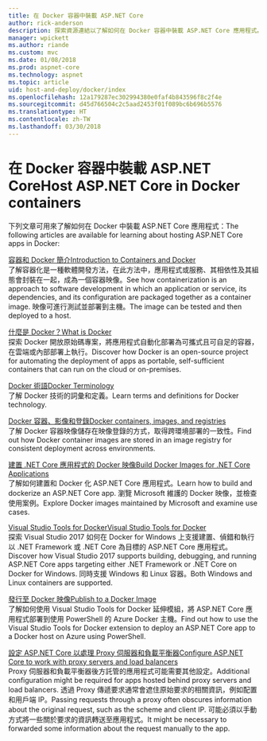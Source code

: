 ```yaml
---
title: 在 Docker 容器中裝載 ASP.NET Core
author: rick-anderson
description: 探索資源連結以了解如何在 Docker 容器中裝載 ASP.NET Core 應用程式。
manager: wpickett
ms.author: riande
ms.custom: mvc
ms.date: 01/08/2018
ms.prod: aspnet-core
ms.technology: aspnet
ms.topic: article
uid: host-and-deploy/docker/index
ms.openlocfilehash: 12a179287ec302994380e0faf4b843596f8c2f4e
ms.sourcegitcommit: d45d766504c2c5aad2453f01f089bc6b696b5576
ms.translationtype: HT
ms.contentlocale: zh-TW
ms.lasthandoff: 03/30/2018
---
```

# <a name="host-aspnet-core-in-docker-containers"></a><span data-ttu-id="ee640-103">在 Docker 容器中裝載 ASP.NET Core</span><span class="sxs-lookup"><span data-stu-id="ee640-103">Host ASP.NET Core in Docker containers</span></span>

<span data-ttu-id="ee640-104">下列文章可用來了解如何在 Docker 中裝載 ASP.NET Core 應用程式：</span><span class="sxs-lookup"><span data-stu-id="ee640-104">The following articles are available for learning about hosting ASP.NET Core apps in Docker:</span></span>

[<span data-ttu-id="ee640-105">容器和 Docker 簡介</span><span class="sxs-lookup"><span data-stu-id="ee640-105">Introduction to Containers and Docker</span></span>](/dotnet/standard/microservices-architecture/container-docker-introduction/index)  
<span data-ttu-id="ee640-106">了解容器化是一種軟體開發方法，在此方法中，應用程式或服務、其相依性及其組態會封裝在一起，成為一個容器映像。</span><span class="sxs-lookup"><span data-stu-id="ee640-106">See how containerization is an approach to software development in which an application or service, its dependencies, and its configuration are packaged together as a container image.</span></span> <span data-ttu-id="ee640-107">映像可進行測試並部署到主機。</span><span class="sxs-lookup"><span data-stu-id="ee640-107">The image can be tested and then deployed to a host.</span></span>

[<span data-ttu-id="ee640-108">什麼是 Docker？</span><span class="sxs-lookup"><span data-stu-id="ee640-108">What is Docker</span></span>](/dotnet/standard/microservices-architecture/container-docker-introduction/docker-defined)  
<span data-ttu-id="ee640-109">探索 Docker 開放原始碼專案，將應用程式自動化部署為可攜式且可自足的容器，在雲端或內部部署上執行。</span><span class="sxs-lookup"><span data-stu-id="ee640-109">Discover how Docker is an open-source project for automating the deployment of apps as portable, self-sufficient containers that can run on the cloud or on-premises.</span></span>

[<span data-ttu-id="ee640-110">Docker 術語</span><span class="sxs-lookup"><span data-stu-id="ee640-110">Docker Terminology</span></span>](/dotnet/standard/microservices-architecture/container-docker-introduction/docker-terminology)  
<span data-ttu-id="ee640-111">了解 Docker 技術的詞彙和定義。</span><span class="sxs-lookup"><span data-stu-id="ee640-111">Learn terms and definitions for Docker technology.</span></span>

[<span data-ttu-id="ee640-112">Docker 容器、影像和登錄</span><span class="sxs-lookup"><span data-stu-id="ee640-112">Docker containers, images, and registries</span></span>](/dotnet/standard/microservices-architecture/container-docker-introduction/docker-containers-images-registries)  
<span data-ttu-id="ee640-113">了解 Docker 容器映像儲存在映像登錄的方式，取得跨環境部署的一致性。</span><span class="sxs-lookup"><span data-stu-id="ee640-113">Find out how Docker container images are stored in an image registry for consistent deployment across environments.</span></span>

[<span data-ttu-id="ee640-114">建置 .NET Core 應用程式的 Docker 映像</span><span class="sxs-lookup"><span data-stu-id="ee640-114">Build Docker Images for .NET Core Applications</span></span>](/dotnet/articles/core/docker/building-net-docker-images)  
<span data-ttu-id="ee640-115">了解如何建置和 Docker 化 ASP.NET Core 應用程式。</span><span class="sxs-lookup"><span data-stu-id="ee640-115">Learn how to build and dockerize an ASP.NET Core app.</span></span> <span data-ttu-id="ee640-116">瀏覽 Microsoft 維護的 Docker 映像，並檢查使用案例。</span><span class="sxs-lookup"><span data-stu-id="ee640-116">Explore Docker images maintained by Microsoft and examine use cases.</span></span>

[<span data-ttu-id="ee640-117">Visual Studio Tools for Docker</span><span class="sxs-lookup"><span data-stu-id="ee640-117">Visual Studio Tools for Docker</span></span>](xref:host-and-deploy/docker/visual-studio-tools-for-docker)  
<span data-ttu-id="ee640-118">探索 Visual Studio 2017 如何在 Docker for Windows 上支援建置、偵錯和執行以 .NET Framework 或 .NET Core 為目標的 ASP.NET Core 應用程式。</span><span class="sxs-lookup"><span data-stu-id="ee640-118">Discover how Visual Studio 2017 supports building, debugging, and running ASP.NET Core apps targeting either .NET Framework or .NET Core on Docker for Windows.</span></span> <span data-ttu-id="ee640-119">同時支援 Windows 和 Linux 容器。</span><span class="sxs-lookup"><span data-stu-id="ee640-119">Both Windows and Linux containers are supported.</span></span>

[<span data-ttu-id="ee640-120">發行至 Docker 映像</span><span class="sxs-lookup"><span data-stu-id="ee640-120">Publish to a Docker Image</span></span>](/azure/vs-azure-tools-docker-hosting-web-apps-in-docker)  
<span data-ttu-id="ee640-121">了解如何使用 Visual Studio Tools for Docker 延伸模組，將 ASP.NET Core 應用程式部署到使用 PowerShell 的 Azure Docker 主機。</span><span class="sxs-lookup"><span data-stu-id="ee640-121">Find out how to use the Visual Studio Tools for Docker extension to deploy an ASP.NET Core app to a Docker host on Azure using PowerShell.</span></span>

[<span data-ttu-id="ee640-122">設定 ASP.NET Core 以處理 Proxy 伺服器和負載平衡器</span><span class="sxs-lookup"><span data-stu-id="ee640-122">Configure ASP.NET Core to work with proxy servers and load balancers</span></span>](xref:host-and-deploy/proxy-load-balancer)  
<span data-ttu-id="ee640-123">Proxy 伺服器和負載平衡器後方託管的應用程式可能需要其他設定。</span><span class="sxs-lookup"><span data-stu-id="ee640-123">Additional configuration might be required for apps hosted behind proxy servers and load balancers.</span></span> <span data-ttu-id="ee640-124">透過 Proxy 傳遞要求通常會遮住原始要求的相關資訊，例如配置和用戶端 IP。</span><span class="sxs-lookup"><span data-stu-id="ee640-124">Passing requests through a proxy often obscures information about the original request, such as the scheme and client IP.</span></span> <span data-ttu-id="ee640-125">可能必須以手動方式將一些關於要求的資訊轉送至應用程式。</span><span class="sxs-lookup"><span data-stu-id="ee640-125">It might be necessary to forwarded some information about the request manually to the app.</span></span>
